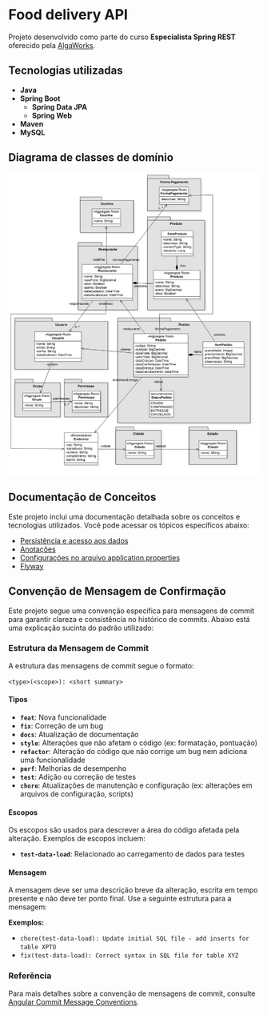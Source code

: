 # Food delivery API
Projeto desenvolvido como parte do curso **Especialista Spring REST** oferecido pela [AlgaWorks](https://www.algaworks.com).

## Tecnologias utilizadas

- **Java** 
- **Spring Boot**
    - **Spring Data JPA**
    - **Spring Web**
- **Maven** 
- **MySQL**

## Diagrama de classes de domínio

<img src="docs/images/domain-classes-diagram.jpg" alt="Diagrama de classes de domínio" width="980"/>


## Documentação de Conceitos

Este projeto inclui uma documentação detalhada sobre os conceitos e tecnologias utilizados. Você pode acessar os tópicos específicos abaixo:

- [Persistência e acesso aos dados](docs/persistence-and-database-access.md)
- [Anotações](docs/annotations.md)
- [Configurações no arquivo application.properties](docs/application-properties-file.md)
- [Flyway](docs/flyway.md)


## Convenção de Mensagem de Confirmação

Este projeto segue uma convenção específica para mensagens de commit para garantir clareza e consistência no histórico de commits. Abaixo está uma explicação sucinta do padrão utilizado:


### Estrutura da Mensagem de Commit

A estrutura das mensagens de commit segue o formato:

```<type>(<scope>): <short summary>```

#### Tipos

- **`feat`**: Nova funcionalidade
- **`fix`**: Correção de um bug
- **`docs`**: Atualização de documentação
- **`style`**: Alterações que não afetam o código (ex: formatação, pontuação)
- **`refactor`**: Alteração do código que não corrige um bug nem adiciona uma funcionalidade
- **`perf`**: Melhorias de desempenho
- **`test`**: Adição ou correção de testes
- **`chore`**: Atualizações de manutenção e configuração (ex: alterações em arquivos de configuração, scripts)

#### Escopos

Os escopos são usados para descrever a área do código afetada pela alteração. Exemplos de escopos incluem:

- **`test-data-load`**: Relacionado ao carregamento de dados para testes

#### Mensagem

A mensagem deve ser uma descrição breve da alteração, escrita em tempo presente e não deve ter ponto final. Use a seguinte estrutura para a mensagem:


**Exemplos:**

- `chore(test-data-load): Update initial SQL file - add inserts for table XPTO`
- `fix(test-data-load): Correct syntax in SQL file for table XYZ`

### Referência

Para mais detalhes sobre a convenção de mensagens de commit, consulte [Angular Commit Message Conventions](https://github.com/angular/angular/blob/main/CONTRIBUTING.md#commit).